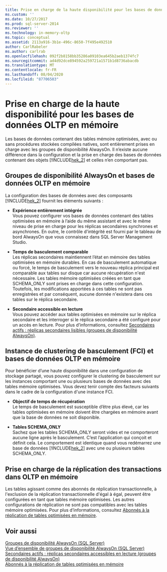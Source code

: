 ```yaml
---
title: Prise en charge de la haute disponibilité pour les bases de données OLTP en mémoire | Microsoft Docs
ms.custom: ''
ms.date: 10/27/2017
ms.prod: sql-server-2014
ms.reviewer: ''
ms.technology: in-memory-oltp
ms.topic: conceptual
ms.assetid: 2113a916-3b1e-496c-8650-7f495e492510
author: CarlRabeler
ms.author: carlrab
ms.openlocfilehash: 092f2b8158bb35286a09103ea645b2aeb1374fc7
ms.sourcegitcommit: ad4d92dce894592a259721a1571b1d8736abacdb
ms.translationtype: MT
ms.contentlocale: fr-FR
ms.lasthandoff: 08/04/2020
ms.locfileid: "87706503"
---
```

# <a name="high-availability-support-for-in-memory-oltp-databases"></a>Prise en charge de la haute disponibilité pour les bases de données OLTP en mémoire
  Les bases de données contenant des tables mémoire optimisées, avec ou sans procédures stockées compilées natives, sont entièrement prises en charge avec les groupes de disponibilité AlwaysOn.  Il n’existe aucune différence dans la configuration et la prise en charge des bases de données contenant des objets [!INCLUDE[hek_2](../../includes/hek-2-md.md)] et celles n’en comportant pas.  
  
## <a name="alwayson-availability-groups-and-in-memory-oltp-databases"></a>Groupes de disponibilité AlwaysOn et bases de données OLTP en mémoire  
 La configuration des bases de données avec des composants [!INCLUDE[hek_2](../../includes/hek-2-md.md)] fournit les éléments suivants :  
  
-   **Expérience entièrement intégrée**   
    Vous pouvez configurer vos bases de données contenant des tables optimisées en mémoire à l’aide du même assistant et avec le même niveau de prise en charge pour les réplicas secondaires synchrones et asynchrones. En outre, le contrôle d'intégrité est fourni par le tableau de bord AlwaysOn que vous connaissez dans SQL Server Management Studio.  
  
-   **Temps de basculement comparable**   
    Les réplicas secondaires maintiennent l’état en mémoire des tables optimisées en mémoire durables. En cas de basculement automatique ou forcé, le temps de basculement vers le nouveau réplica principal est comparable aux tables sur disque car aucune récupération n'est nécessaire. Les tables mémoire optimisées créées en tant que SCHEMA_ONLY sont prises en charge dans cette configuration. Toutefois, les modifications apportées à ces tables ne sont pas enregistrées et par conséquent, aucune donnée n'existera dans ces tables sur le réplica secondaire.  
  
-   **Secondaire accessible en lecture**   
    Vous pouvez accéder aux tables optimisées en mémoire sur le réplica secondaire et les interroger si le réplica secondaire a été configuré pour un accès en lecture. Pour plus d’informations, consultez [Secondaires actifs : réplicas secondaires lisibles (groupes de disponibilité AlwaysOn)](../../database-engine/availability-groups/windows/active-secondaries-readable-secondary-replicas-always-on-availability-groups.md).  
  
## <a name="failover-clustering-instance-fci-and-in-memory-oltp-databases"></a>Instance de clustering de basculement (FCI) et bases de données OLTP en mémoire  
 Pour bénéficier d’une haute disponibilité dans une configuration de stockage partagé, vous pouvez configurer le clustering de basculement sur les instances comportant une ou plusieurs bases de données avec des tables mémoire optimisées. Vous devez tenir compte des facteurs suivants dans le cadre de la configuration d'une instance FCI.  
  
-   **Objectif de temps de récupération**   
    Le temps de basculement est susceptible d’être plus élevé, car les tables optimisées en mémoire doivent être chargées en mémoire avant que la base de données ne soit disponible.  
  
-   **Tables SCHEMA_ONLY**   
    Sachez que les tables SCHEMA_ONLY seront vides et ne comporteront aucune ligne après le basculement. C’est l’application qui conçoit et définit cela. Le comportement est identique quand vous redémarrez une base de données [!INCLUDE[hek_2](../../includes/hek-2-md.md)] avec une ou plusieurs tables SCHEMA_ONLY.  
  
## <a name="support-for-transaction-replication-in-in-memory-oltp"></a>Prise en charge de la réplication des transactions dans OLTP en mémoire  
 Les tables agissant comme des abonnés de réplication transactionnelle, à l'exclusion de la réplication transactionnelle d'égal à égal, peuvent être configurées en tant que tables mémoire optimisées. Les autres configurations de réplication ne sont pas compatibles avec les tables mémoire optimisées.  Pour plus d’informations, consultez [Abonnés à la réplication de tables optimisées en mémoire](../replication/replication-to-memory-optimized-table-subscribers.md).  
  
## <a name="see-also"></a>Voir aussi  
 [Groupes de disponibilité AlwaysOn (SQL Server)](../../database-engine/availability-groups/windows/always-on-availability-groups-sql-server.md)   
 [Vue d’ensemble de groupes de disponibilité AlwaysOn &#40;SQL Server&#41;](../../database-engine/availability-groups/windows/overview-of-always-on-availability-groups-sql-server.md)   
 [Secondaires actifs : réplicas secondaires accessibles en lecture &#40;groupes de disponibilité AlwaysOn&#41;](../../database-engine/availability-groups/windows/active-secondaries-readable-secondary-replicas-always-on-availability-groups.md)   
 [Abonnés à la réplication de tables optimisées en mémoire](../replication/replication-to-memory-optimized-table-subscribers.md)  
  
  
